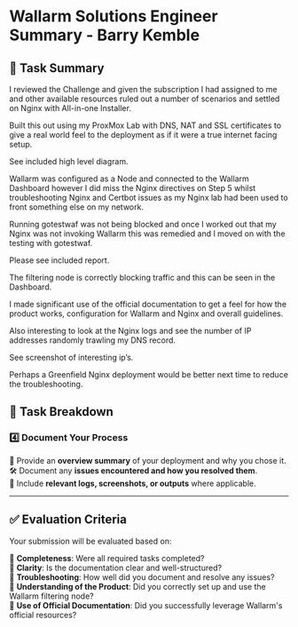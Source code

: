 # Wallarm Solutions Engineer Summary - Barry Kemble

## 📌 Task Summary 

I reviewed the Challenge and given the subscription I had assigned to me and other available resources ruled out a number of scenarios and settled on Nginx with All-in-one Installer.

Built this out using my ProxMox Lab with DNS, NAT and SSL certificates to give a real world feel to the deployment as if it were a true internet facing setup.

See included high level diagram.

Wallarm was configured as a Node and connected to the Wallarm Dashboard however I did miss the Nginx directives on Step 5 whilst troubleshooting Nginx and Certbot issues as my Nginx lab had been used to front something else on my network.

Running gotestwaf was not being blocked and once I worked out that my Nginx was not invoking Wallarm this was remedied and I moved on with the testing with gotestwaf.

Please see included report.

The filtering node is correctly blocking traffic and this can be seen in the Dashboard.

I made significant use of the official documentation to get a feel for how the product works, configuration for Wallarm and Nginx and overall guidelines.

Also interesting to look at the Nginx logs and see the number of IP addresses randomly trawling my DNS record.

See screenshot of interesting ip’s.

Perhaps a Greenfield Nginx deployment would be better next time to reduce the troubleshooting.





## 🚀 Task Breakdown



### 4️⃣ Document Your Process

📝 Provide an **overview summary** of your deployment and why you chose it.  
🛠️ Document any **issues encountered and how you resolved them**.  
📸 Include **relevant logs, screenshots, or outputs** where applicable.  

---

## ✅ Evaluation Criteria

Your submission will be evaluated based on:

📌 **Completeness**: Were all required tasks completed?  
📌 **Clarity**: Is the documentation clear and well-structured?  
📌 **Troubleshooting**: How well did you document and resolve any issues?  
📌 **Understanding of the Product**: Did you correctly set up and use the Wallarm filtering node?  
📌 **Use of Official Documentation**: Did you successfully leverage Wallarm's official resources?  



